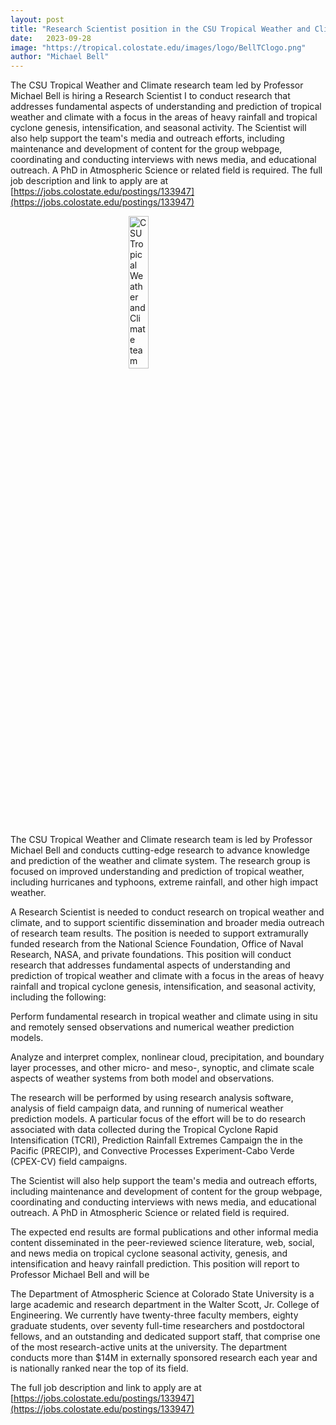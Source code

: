 ```yaml
---
layout: post
title: "Research Scientist position in the CSU Tropical Weather and Climate team"
date:   2023-09-28
image: "https://tropical.colostate.edu/images/logo/BellTClogo.png"
author: "Michael Bell"
---
```


The CSU Tropical Weather and Climate research team led by Professor Michael Bell is hiring a Research Scientist I to conduct research that addresses fundamental aspects of understanding and prediction of tropical weather and climate with a focus in the areas of heavy rainfall and tropical cyclone genesis, intensification, and seasonal activity. The Scientist will also help support the team's media and outreach efforts, including maintenance and development of content for the group webpage, coordinating and conducting interviews with news media, and educational outreach. A PhD in Atmospheric Science or related field is required. The full job description and link to apply are at [https://jobs.colostate.edu/postings/133947](https://jobs.colostate.edu/postings/133947)


<!--more-->

<img src="https://tropical.colostate.edu/images/logo/BellTClogo.png"
     alt="CSU Tropical Weather and Climate team"
     style=" display: block;margin-left: auto;margin-right: auto;width: 25%;" />


The CSU Tropical Weather and Climate research team is led by Professor Michael Bell and conducts cutting-edge research to advance knowledge and prediction of the weather and climate system. The research group is focused on improved understanding and prediction of tropical weather, including hurricanes and typhoons, extreme rainfall, and other high impact weather.

A Research Scientist is needed to conduct research on tropical weather and climate, and to support scientific dissemination and broader media outreach of research team results. The position is needed to support extramurally funded research from the National Science Foundation, Office of Naval Research, NASA, and private foundations. This position will conduct research that addresses fundamental aspects of understanding and prediction of tropical weather and climate with a focus in the areas of heavy rainfall and tropical cyclone genesis, intensification, and seasonal activity, including the following:

Perform fundamental research in tropical weather and climate using in situ and remotely sensed observations and numerical weather prediction models.

Analyze and interpret complex, nonlinear cloud, precipitation, and boundary layer processes, and other micro- and meso-, synoptic, and climate scale aspects of weather systems from both model and observations.

The research will be performed by using research analysis software, analysis of field campaign data, and running of numerical weather prediction models. A particular focus of the effort will be to do research associated with data collected during the Tropical Cyclone Rapid Intensification (TCRI), Prediction Rainfall Extremes Campaign the in the Pacific (PRECIP), and Convective Processes Experiment-Cabo Verde (CPEX-CV) field campaigns. 

The Scientist will also help support the team's media and outreach efforts, including maintenance and development of content for the group webpage, coordinating and conducting interviews with news media, and educational outreach. A PhD in Atmospheric Science or related field is required.

The expected end results are formal publications and other informal media content disseminated in the peer-reviewed science literature, web, social, and news media on tropical cyclone seasonal activity, genesis, and intensification and heavy rainfall prediction. This position will report to Professor Michael Bell and will be

The Department of Atmospheric Science at Colorado State University is a large academic and research department in the Walter Scott, Jr. College of Engineering. We currently have twenty-three faculty members, eighty graduate students, over seventy full-time researchers and postdoctoral fellows, and an outstanding and dedicated support staff, that comprise one of the most research-active units at the university. The department conducts more than $14M in externally sponsored research each year and is nationally ranked near the top of its field.

The full job description and link to apply are at [https://jobs.colostate.edu/postings/133947](https://jobs.colostate.edu/postings/133947)
